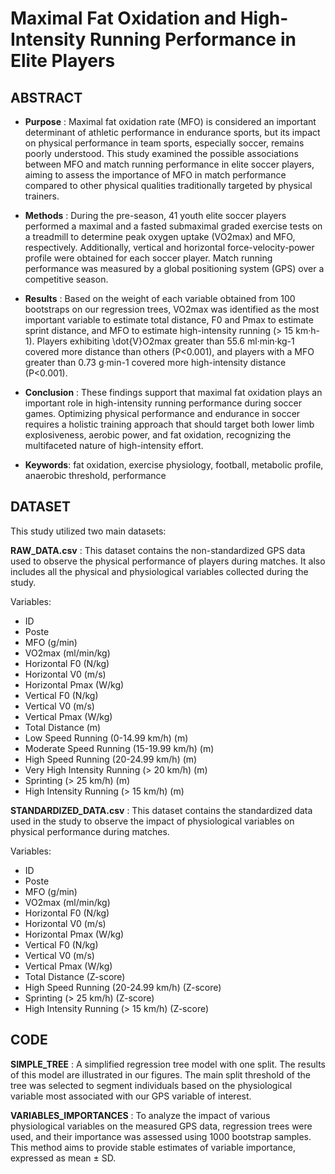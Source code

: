 # Maximal Fat Oxidation and High-Intensity Running Performance in Elite Players

## ABSTRACT
* **Purpose** :  Maximal fat oxidation rate (MFO) is considered an important determinant of athletic performance in endurance sports, but its impact on physical performance in team sports, especially soccer, remains poorly understood. This study examined the possible associations between MFO and match running performance in elite soccer players, aiming to assess the importance of MFO in match performance compared to other physical qualities traditionally targeted by physical trainers.
* **Methods** : During the pre-season, 41 youth elite soccer players performed a maximal and a fasted submaximal graded exercise tests on a treadmill to determine peak oxygen uptake (VO2max) and MFO, respectively. Additionally, vertical and horizontal force-velocity-power profile were obtained for each soccer player. Match running performance was measured by a global positioning system (GPS) over a competitive season. 
* **Results** :  Based on the weight of each variable obtained from 100 bootstraps on our regression trees, VO2max was identified as the most important variable to estimate total distance, F0 and Pmax to estimate sprint distance, and MFO to estimate high-intensity running (> 15 km·h-1). Players exhibiting \dot{V}O2max greater than 55.6 ml·min·kg-1 covered more distance than others (P<0.001), and players with a MFO greater than 0.73 g·min-1 covered more high-intensity distance (P<0.001).
* **Conclusion** : These findings support that maximal fat oxidation plays an important role in high-intensity running performance during soccer games. Optimizing physical performance and endurance in soccer requires a holistic training approach that should target both lower limb explosiveness, aerobic power, and fat oxidation, recognizing the multifaceted nature of high-intensity effort.  

* **Keywords**: fat oxidation, exercise physiology, football, metabolic profile, anaerobic threshold, performance


## DATASET
This study utilized two main datasets: 

**RAW_DATA.csv** : This dataset contains the non-standardized GPS data used to observe the physical performance of players during matches. It also includes all the physical and physiological variables collected during the study.

Variables:
* ID 
* Poste
* MFO (g/min)
* VO2max (ml/min/kg)
* Horizontal F0 (N/kg)
* Horizontal V0 (m/s)
* Horizontal Pmax (W/kg)
* Vertical F0 (N/kg)
* Vertical V0 (m/s)
* Vertical Pmax (W/kg)
* Total Distance (m)
* Low Speed Running (0-14.99 km/h) (m)
* Moderate Speed Running (15-19.99 km/h) (m)
* High Speed Running (20-24.99 km/h) (m)
* Very High Intensity Running (> 20 km/h) (m)
* Sprinting (> 25 km/h) (m)
* High Intensity Running (> 15 km/h) (m)


**STANDARDIZED_DATA.csv** : This dataset contains the standardized data used in the study to observe the impact of physiological variables on physical performance during matches.

Variables:
* ID 
* Poste
* MFO (g/min)
* VO2max (ml/min/kg)
* Horizontal F0 (N/kg)
* Horizontal V0 (m/s)
* Horizontal Pmax (W/kg)
* Vertical F0 (N/kg)
* Vertical V0 (m/s)
* Vertical Pmax (W/kg)
* Total Distance (Z-score)
* High Speed Running (20-24.99 km/h) (Z-score)
* Sprinting (> 25 km/h) (Z-score)
* High Intensity Running (> 15 km/h) (Z-score)

## CODE 

**SIMPLE_TREE** :  A simplified regression tree model with one split. The results of this model are illustrated in our figures. The main split threshold of the tree was selected to segment individuals based on the physiological variable most associated with our GPS variable of interest.

**VARIABLES_IMPORTANCES** : To analyze the impact of various physiological variables on the measured GPS data, regression trees were used, and their importance was assessed using 1000 bootstrap samples. This method aims to provide stable estimates of variable importance, expressed as mean ± SD. 

